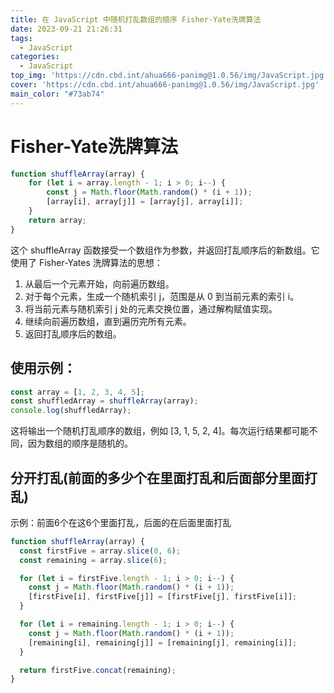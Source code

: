 ```yaml
---
title: 在 JavaScript 中随机打乱数组的顺序 Fisher-Yate洗牌算法
date: 2023-09-21 21:26:31
tags:
  - JavaScript
categories:
  - JavaScript
top_img: 'https://cdn.cbd.int/ahua666-panimg@1.0.56/img/JavaScript.jpg'
cover: 'https://cdn.cbd.int/ahua666-panimg@1.0.56/img/JavaScript.jpg'
main_color: "#73ab74"
---
```


# Fisher-Yate洗牌算法

```javascript
function shuffleArray(array) {
    for (let i = array.length - 1; i > 0; i--) {
        const j = Math.floor(Math.random() * (i + 1));
        [array[i], array[j]] = [array[j], array[i]];
    }
    return array;
}
```

这个 shuffleArray 函数接受一个数组作为参数，并返回打乱顺序后的新数组。它使用了 Fisher-Yates 洗牌算法的思想：

1. 从最后一个元素开始，向前遍历数组。
2. 对于每个元素，生成一个随机索引 j，范围是从 0 到当前元素的索引 i。
3. 将当前元素与随机索引 j 处的元素交换位置，通过解构赋值实现。
4. 继续向前遍历数组，直到遍历完所有元素。
5. 返回打乱顺序后的数组。

## 使用示例：

```javascript
const array = [1, 2, 3, 4, 5];
const shuffledArray = shuffleArray(array);
console.log(shuffledArray);

```
这将输出一个随机打乱顺序的数组，例如 [3, 1, 5, 2, 4]。每次运行结果都可能不同，因为数组的顺序是随机的。

## 分开打乱(前面的多少个在里面打乱和后面部分里面打乱)
示例：前面6个在这6个里面打乱，后面的在后面里面打乱
```javascript
function shuffleArray(array) {
  const firstFive = array.slice(0, 6);
  const remaining = array.slice(6);

  for (let i = firstFive.length - 1; i > 0; i--) {
    const j = Math.floor(Math.random() * (i + 1));
    [firstFive[i], firstFive[j]] = [firstFive[j], firstFive[i]];
  }

  for (let i = remaining.length - 1; i > 0; i--) {
    const j = Math.floor(Math.random() * (i + 1));
    [remaining[i], remaining[j]] = [remaining[j], remaining[i]];
  }

  return firstFive.concat(remaining);
}

```
